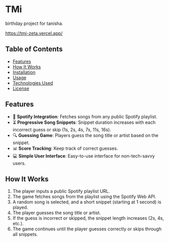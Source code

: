 # TMi
birthday project for tanisha. 

https://tmi-zeta.vercel.app/


## Table of Contents
- [Features](#features)
- [How It Works](#how-it-works)
- [Installation](#installation)
- [Usage](#usage)
- [Technologies Used](#technologies-used)
- [License](#license)

## Features
- 🎵 **Spotify Integration**: Fetches songs from any public Spotify playlist.
- ⏳ **Progressive Song Snippets**: Snippet duration increases with each incorrect guess or skip (1s, 2s, 4s, 7s, 11s, 16s).
- 🔍 **Guessing Game**: Players guess the song title or artist based on the snippet.
- 📊 **Score Tracking**: Keep track of correct guesses.
- 💻 **Simple User Interface**: Easy-to-use interface for non-tech-savvy users.

## How It Works
1. The player inputs a public Spotify playlist URL.
2. The game fetches songs from the playlist using the Spotify Web API.
3. A random song is selected, and a short snippet (starting at 1 second) is played.
4. The player guesses the song title or artist.
5. If the guess is incorrect or skipped, the snippet length increases (2s, 4s, etc.).
6. The game continues until the player guesses correctly or skips through all snippets.